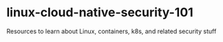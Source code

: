 # linux-cloud-native-security-101
Resources to learn about Linux, containers, k8s, and related security stuff
